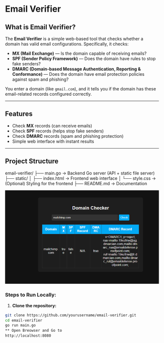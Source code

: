 # Email Verifier

## What is Email Verifier?

The **Email Verifier** is a simple web-based tool that checks whether a domain has valid email configurations. Specifically, it checks:

-  **MX (Mail Exchange)** — Is the domain capable of receiving emails?  
-  **SPF (Sender Policy Framework)** — Does the domain have rules to stop fake senders?  
-  **DMARC (Domain-based Message Authentication, Reporting & Conformance)** — Does the domain have email protection policies against spam and phishing?

You enter a domain (like `gmail.com`), and it tells you if the domain has these email-related records configured correctly.

---

## Features

- Check **MX** records (can receive emails)  
- Check **SPF** records (helps stop fake senders)  
- Check **DMARC** records (spam and phishing protection)  
- Simple web interface with instant results  


---

## Project Structure
email-verifier/
├── main.go → Backend Go server (API + static file server)
├── static/
│ ├── index.html → Frontend web interface
│ └── style.css → (Optional) Styling for the frontend
├── README.md → Documentation

![Demo](email-verifier/image/demo.png)

### Steps to Run Locally:

1. **Clone the repository:**
```bash
git clone https://github.com/yourusername/email-verifier.git
cd email-verifier
go run main.go
** Open Breowser and Go to 
http://localhost:8080



